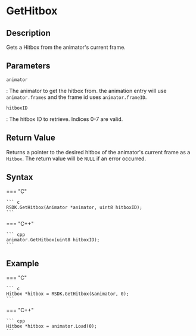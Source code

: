 # GetHitbox

## Description
Gets a Hitbox from the animator's current frame.

## Parameters
`animator`

:   The animator to get the hitbox from. the animation entry will use `animator.frames` and the frame id uses `animator.frameID`.

`hitboxID`

:   The hitbox ID to retrieve. Indices 0-7 are valid.

## Return Value
Returns a pointer to the desired hitbox of the animator's current frame as a `Hitbox`. The return value will be `NULL` if an error occurred.

## Syntax
=== "C"

	``` c
	RSDK.GetHitbox(Animator *animator, uint8 hitboxID);
	```

=== "C++"

	``` cpp
	animator.GetHitbox(uint8 hitboxID);
	```

## Example
=== "C"

	``` c
	Hitbox *hitbox = RSDK.GetHitbox(&animator, 0);
	```

=== "C++"

	``` cpp
	Hitbox *hitbox = animator.Load(0);
	```